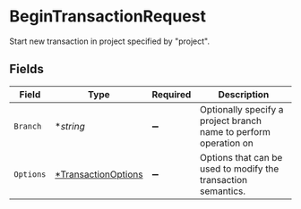 # BeginTransactionRequest

Start new transaction in project specified by "project".


## Fields

| Field                                                            | Type                                                             | Required                                                         | Description                                                      |
| ---------------------------------------------------------------- | ---------------------------------------------------------------- | ---------------------------------------------------------------- | ---------------------------------------------------------------- |
| `Branch`                                                         | **string*                                                        | :heavy_minus_sign:                                               | Optionally specify a project branch name to perform operation on |
| `Options`                                                        | [*TransactionOptions](../../models/shared/transactionoptions.md) | :heavy_minus_sign:                                               | Options that can be used to modify the transaction semantics.    |